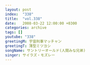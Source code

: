 ```yaml
---
layout: post
index:  "338"
title:  "vol.338"
date:   2008-03-22 12:00:00 +0300
categories: archive
tags: []
youtube: "338"
greetingM: 宇宙刑事マッチャン
greetingT: 薄型ミツヨシ
songName: サントリーオールド(人間みな兄弟)
singer: サイラズ・モズレー
---
```

